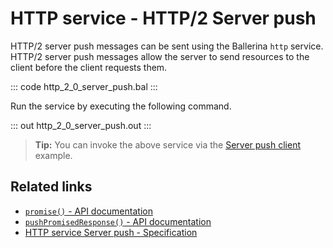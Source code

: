 # HTTP service - HTTP/2 Server push

HTTP/2 server push messages can be sent using the Ballerina `http` service. HTTP/2 server push messages allow the server to send resources to the client before the client requests them.

::: code http_2_0_server_push.bal :::

Run the service by executing the following command.

::: out http_2_0_server_push.out :::

>**Tip:** You can invoke the above service via the [Server push client](/learn/by-example/http-2-0-client-server-push/) example.

## Related links
- [`promise()` - API documentation](https://lib.ballerina.io/ballerina/http/latest/clients/Caller#promise)
- [`pushPromisedResponse()` - API documentation](https://lib.ballerina.io/ballerina/http/latest/clients/Caller#pushPromisedResponse)
- [HTTP service Server push - Specification](/spec/http/#1011-push-promise-and-promise-response)
